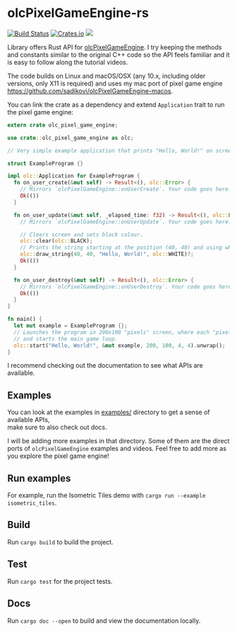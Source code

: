 # olcPixelGameEngine-rs

[![Build Status](https://www.travis-ci.org/sadikovi/olcPixelGameEngine-rs.svg?branch=master)](https://www.travis-ci.org/sadikovi/olcPixelGameEngine-rs)
[![Crates.io](https://img.shields.io/crates/v/olc_pixel_game_engine)](https://crates.io/crates/olc_pixel_game_engine)
[![](https://docs.rs/olc_pixel_game_engine/badge.svg)](https://docs.rs/olc_pixel_game_engine)

Library offers Rust API for [olcPixelGameEngine](https://github.com/OneLoneCoder/olcPixelGameEngine/).
I try keeping the methods and constants similar to the original C++ code so the API feels familiar
and it is easy to follow along the tutorial videos.

The code builds on Linux and macOS/OSX (any 10.x, including older versions, only X11 is required)
and uses my mac port of pixel game engine https://github.com/sadikovi/olcPixelGameEngine-macos.

You can link the crate as a dependency and extend `Application` trait to run the pixel game engine:
```rust
extern crate olc_pixel_game_engine;

use crate::olc_pixel_game_engine as olc;

// Very simple example application that prints "Hello, World!" on screen.

struct ExampleProgram {}

impl olc::Application for ExampleProgram {
  fn on_user_create(&mut self) -> Result<(), olc::Error> {
    // Mirrors `olcPixelGameEngine::onUserCreate`. Your code goes here.
    Ok(())
  }

  fn on_user_update(&mut self, _elapsed_time: f32) -> Result<(), olc::Error> {
    // Mirrors `olcPixelGameEngine::onUserUpdate`. Your code goes here.

    // Clears screen and sets black colour.
    olc::clear(olc::BLACK);
    // Prints the string starting at the position (40, 40) and using white colour.
    olc::draw_string(40, 40, "Hello, World!", olc::WHITE)?;
    Ok(())
  }

  fn on_user_destroy(&mut self) -> Result<(), olc::Error> {
    // Mirrors `olcPixelGameEngine::onUserDestroy`. Your code goes here.
    Ok(())
  }
}

fn main() {
  let mut example = ExampleProgram {};
  // Launches the program in 200x100 "pixels" screen, where each "pixel" is 4x4 pixel square,
  // and starts the main game loop.
  olc::start("Hello, World!", &mut example, 200, 100, 4, 4).unwrap();
}
```

I recommend checking out the documentation to see what APIs are available.

## Examples
You can look at the examples in [examples/](./examples) directory to get a sense of available APIs,  
make sure to also check out docs.

I will be adding more examples in that directory. Some of them are the direct ports of
`olcPixelGameEngine` examples and videos. Feel free to add more as you explore the pixel game engine!

## Run examples
For example, run the Isometric Tiles demo with `cargo run --example isometric_tiles`.

## Build
Run `cargo build` to build the project.

## Test
Run `cargo test` for the project tests.

## Docs
Run `cargo doc --open` to build and view the documentation locally.
